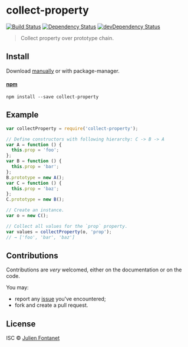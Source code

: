 # collect-property

[![Build Status](https://img.shields.io/travis/julien-f/js-collect-property/master.svg)](http://travis-ci.org/julien-f/js-collect-property)
[![Dependency Status](https://david-dm.org/julien-f/js-collect-property/status.svg?theme=shields.io)](https://david-dm.org/julien-f/js-collect-property)
[![devDependency Status](https://david-dm.org/julien-f/js-collect-property/dev-status.svg?theme=shields.io)](https://david-dm.org/julien-f/js-collect-property#info=devDependencies)

> Collect property over prototype chain.


## Install

Download [manually](https://github.com/julien-f/js-collect-property/releases) or with package-manager.

#### [npm](https://npmjs.org/package/collect-property)

```
npm install --save collect-property
```
## Example

```javascript
var collectProperty = require('collect-property');

// Define constructors with following hierarchy: C -> B -> A
var A = function () {
  this.prop = 'foo';
};
var B = function () {
  this.prop = 'bar';
};
B.prototype = new A();
var C = function () {
  this.prop = 'baz';
};
C.prototype = new B();

// Create an instance.
var o = new C();

// Collect all values for the `prop` property.
var values = collectProperty(o, 'prop');
// → ['foo', 'bar', 'baz']
```

## Contributions

Contributions are *very* welcomed, either on the documentation or on
the code.

You may:

- report any [issue](https://github.com/julien-f/js-collect-property/issues)
  you've encountered;
- fork and create a pull request.

## License

ISC © [Julien Fontanet](http://julien.isonoe.net)
